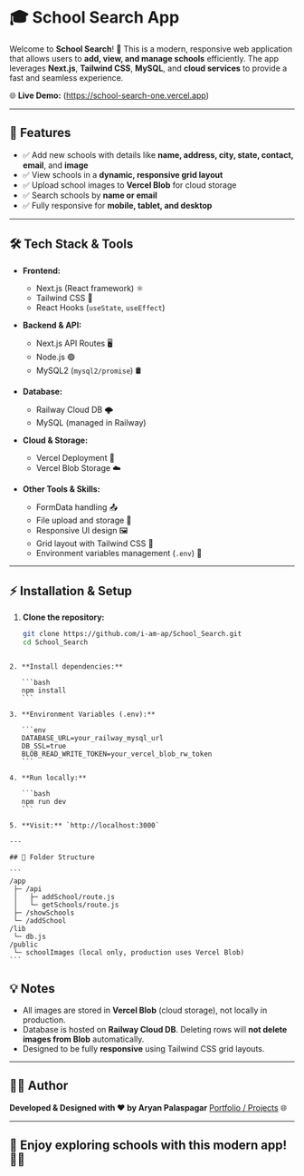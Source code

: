 # 🎓 School Search App

Welcome to **School Search**! 🌟 This is a modern, responsive web application that allows users to **add, view, and manage schools** efficiently. The app leverages **Next.js**, **Tailwind CSS**, **MySQL**, and **cloud services** to provide a fast and seamless experience.

🌐 **Live Demo:** (https://school-search-one.vercel.app)  

---

## 🚀 Features

- ✅ Add new schools with details like **name, address, city, state, contact, email**, and **image**  
- ✅ View schools in a **dynamic, responsive grid layout**  
- ✅ Upload school images to **Vercel Blob** for cloud storage  
- ✅ Search schools by **name or email**  
- ✅ Fully responsive for **mobile, tablet, and desktop**  

---

## 🛠️ Tech Stack & Tools

- **Frontend:**  
  - Next.js (React framework) ⚛️  
  - Tailwind CSS 🎨  
  - React Hooks (`useState`, `useEffect`)  

- **Backend & API:**  
  - Next.js API Routes 🖥️  
  - Node.js 🟢  
  - MySQL2 (`mysql2/promise`) 🛢️  

- **Database:**  
  - Railway Cloud DB 🌩️  
  - MySQL (managed in Railway)  

- **Cloud & Storage:**  
  - Vercel Deployment 🚀  
  - Vercel Blob Storage ☁️  

- **Other Tools & Skills:**  
  - FormData handling 📤  
  - File upload and storage 📸  
  - Responsive UI design 🖼️  
  - Grid layout with Tailwind CSS 🧩  
  - Environment variables management (`.env`) 🔐  

---

## ⚡ Installation & Setup

1. **Clone the repository:**
   ```bash
   git clone https://github.com/i-am-ap/School_Search.git
   cd School_Search
````

2. **Install dependencies:**

   ```bash
   npm install
   ```

3. **Environment Variables (.env):**

   ```env
   DATABASE_URL=your_railway_mysql_url
   DB_SSL=true
   BLOB_READ_WRITE_TOKEN=your_vercel_blob_rw_token
   ```

4. **Run locally:**

   ```bash
   npm run dev
   ```

5. **Visit:** `http://localhost:3000`

---

## 📂 Folder Structure

```
/app
 ├─ /api
 │   ├─ addSchool/route.js
 │   └─ getSchools/route.js
 ├─ /showSchools
 └─ /addSchool
/lib
 └─ db.js
/public
 └─ schoolImages (local only, production uses Vercel Blob)
```
````

## 💡 Notes

* All images are stored in **Vercel Blob** (cloud storage), not locally in production.
* Database is hosted on **Railway Cloud DB**. Deleting rows will **not delete images from Blob** automatically.
* Designed to be fully **responsive** using Tailwind CSS grid layouts.

---

## 👨‍💻 Author

**Developed & Designed with ❤️ by Aryan Palaspagar**
[Portfolio / Projects](https://devaryan-alpha.vercel.app/) 🌐

---

## 🎉 Enjoy exploring schools with this modern app! 🏫✨
